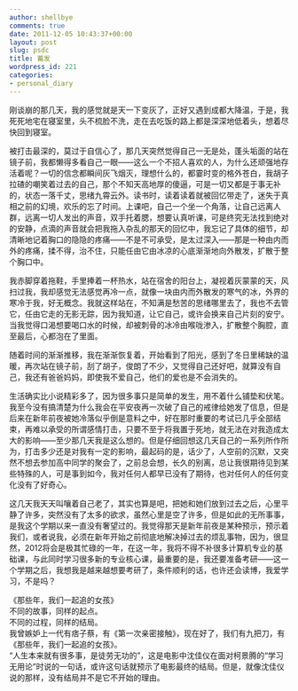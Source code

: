 ```yaml
---
author: shellbye
comments: true
date: 2011-12-05 10:43:37+00:00
layout: post
slug: psdc
title: 蓄发
wordpress_id: 221
categories:
- personal_diary
---
```


刚谈崩的那几天，我的感觉就是天一下变灰了，正好又遇到成都大降温，于是，我死死地宅在寝室里，头不梳脸不洗，走在去吃饭的路上都是深深地低着头，想着尽快回到寝室。  
  
被打击最深的，莫过于自信心了，那几天突然觉得自己一无是处，蓬头垢面的站在镜子前，我都懒得多看自己一眼——这么一个不招人喜欢的人，为什么还顽强地存活着呢？一切的信念都瞬间灰飞烟灭，理想什么的，都霎时变的格外苍白，我胡子拉碴的嘲笑着过去的自己，那个不知天高地厚的傻逼，可是一切又都是于事无补的，状态一落千丈，思绪九霄云外。读书时，读着读着就被回忆带走了，迷失于真相之前的幻境，欢乐的忘了时间。上课吧，自己一个坐一个角落，让自己远离人群，远离一切人发出的声音，双手托着腮，想要认真听课，可是终究无法找到绝对的安静，点滴的声音就会把我拖入杂乱的那天的回忆中，我忘记了具体的细节，却清晰地记着胸口的隐隐的疼痛——不是不可承受，是太过深入——那是一种由内而外的疼痛，揉不得，治不住，只能任由它由冰凉的心底渐渐地向外散发，扩散于整个胸口中。  
  
我赤脚穿着拖鞋，手里捧着一杯热水，站在宿舍的阳台上，凝视着灰蒙蒙的天，风扫过我，我却感觉无法感觉再冷一点，就像一块由内而外散发的寒气的冰，外界的寒冷于我，好无概念。我就这样站在，不知满是愁苦的思绪哪里去了，我也不去管它，任由它走的无影无踪，因为我知道，让它自己，或许会换来自己片刻的安宁。当我觉得口渴想要喝口水的时候，却被刺骨的冰冷由喉咙渗入，扩散整个胸腔，直至最后，心都泡在了里面。  
  
随着时间的渐渐推移，我在渐渐恢复着，开始看到了阳光，感到了冬日里稀缺的温暖，再次站在镜子前，刮了胡子，俊朗了不少，又觉得自己还好吧，就算没有自己，我还有爸爸妈妈，即使我不爱自己，他们的爱也是不会消失的。  
  
生活确实比小说精彩多了，因为很多事只是简单的发生，用不着什么铺垫和伏笔。我至今没有搞清楚为什么我会在平安夜再一次破了自己的戒律给她发了信息，但是后来在新年前夜被她冷落似乎倒是意料之中，好在那时重要的考试已几乎全部结束，再难以承受的所谓感情打击，只要不至于将我置于死地，就无法在对我造成太大的影响——至少那几天我是这么想的。但是仔细回想这几天自己的一系列所作所为，打击多少还是对我有一定的影响，最起码的是，话少了，人空前的沉默，又突然不想去参加高中同学的聚会了，之前总会想，长久的别离，总让我很期待见到某些特殊的人，可是事到如今，我对任何人都早已没有了期待，也对任何人的任何变化没有了好奇心。  
  
这几天我天天叫嚷着自己老了，其实也算是吧，把她和她们放到过去之后，心里平静了许多，突然没有了太多的欲求，虽然心里是空了许多，但是如此的无所事事，是我这个学期以来一直没有奢望过的。我觉得那天是新年前夜是某种预示，预示着我们，或者说我，必须在新年开始之前彻底地解决掉过去的烦乱事物，因为，很显然，2012将会是极其忙碌的一年，在这一年，我将不得不补很多计算机专业的基础课，与此同时学习很多新的专业核心课，最重要的是，我还要准备考研——这一个学期之后，我想我是越来越想要考研了，条件顺利的话，也许还会读博，我爱学习，不是吗？  
  
  
  
  
  
《那些年，我们一起追的女孩》  
不同的故事，同样的起点。  
不同的过程，同样的结局。  
我曾嫉妒上一代有痞子蔡，有《第一次亲密接触》，现在好了，我们有九把刀，有《那些年，我们一起追的女孩》。  
“人生本来就有很多事，是徒劳无功的”，这是电影中沈佳仪在面对柯景腾的“学习无用论”时说的一句话，或许这句话就预示了电影最终的结局。但是，就像沈佳仪说的那样，没有结局并不是它不开始的理由。
